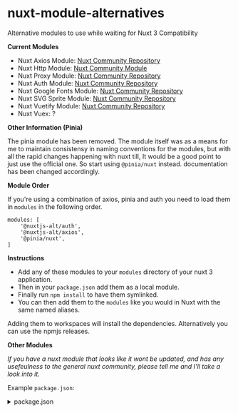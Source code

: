 # nuxt-module-alternatives
Alternative modules to use while waiting for Nuxt 3 Compatibility

**Current Modules**
- Nuxt Axios Module: [Nuxt Community Repository](https://github.com/nuxt-community/axios-module)
- Nuxt Http Module: [Nuxt Community Module](https://github.com/nuxt/http)
- Nuxt Proxy Module: [Nuxt Community Repository](https://github.com/nuxt-community/proxy-module)
- Nuxt Auth Module: [Nuxt Community Repository](https://github.com/nuxt-community/auth-module)
- Nuxt Google Fonts Module: [Nuxt Community Repository](https://github.com/nuxt-community/google-fonts-module)
- Nuxt SVG Sprite Module: [Nuxt Community Repository](https://github.com/nuxt-community/svg-sprite-module)
- Nuxt Vuetify Module: [Nuxt Community Repository](https://github.com/nuxt-community/vuetify-module)
- Nuxt Vuex: ?

**Other Information (Pinia)**

The pinia module has been removed. The module itself was as a means for me to maintain consistensy in naming conventions for the modules, but with all the rapid changes happening with nuxt till, It would be a good point to just use the official one. So start using `@pinia/nuxt` instead.
documentation has been changed accordingly.

**Module Order**

If you're using a combination of axios, pinia and auth you need to load them in `modules` in the following order.
```
modules: [
    '@nuxtjs-alt/auth',
    '@nuxtjs-alt/axios',
    '@pinia/nuxt',
]
```

**Instructions**

- Add any of these modules to your `modules` directory of your nuxt 3 application. 
- Then in your `package.json` add them as a local module.
- Finally run `npm install` to have them symlinked.
- You can then add them to the `modules` like you would in Nuxt with the same named aliases.

Adding them to workspaces will install the dependencies. Alternatively you can use the npmjs releases.

**Other Modules**

_If you have a nuxt module that looks like it wont be updated, and has any usefeulness to the general nuxt community, please tell me and I'll take a look into it._

Example `package.json`:
<details>
<summary>package.json</summary>

```json
{
    "private": true,
    "scripts": {
        "dev": "nuxi dev",
        "build": "nuxi build",
        "start": "node .output/server/index.mjs"
    },
    "devDependencies": {
        "nuxt": "latest"
    },
    "dependencies": {
        "@nuxtjs-alt/axios": "file:modules/@nuxtjs-alt/axios",
        "@nuxtjs-alt/auth": "file:modules/@nuxtjs-alt/auth",
        "@nuxtjs-alt/auth": "file:modules/@nuxtjs-alt/http",
        "@nuxtjs-alt/google-fonts": "file:modules/@nuxtjs-alt/google-fonts",
        "@nuxtjs-alt/proxy": "file:modules/@nuxtjs-alt/proxy",
        "@nuxtjs-alt/svg-sprite": "file:modules/@nuxtjs-alt/svg-sprite",
        "@nuxtjs-alt/vuetify": "file:modules/@nuxtjs-alt/vuetify",
        "@nuxtjs-alt/vuex": "file:modules/@nuxtjs-alt/vuex" // Deprecated
    }
}
```
or (yarn add/install)

```json
{
    "private": true,
    "scripts": {
        "dev": "nuxi dev",
        "build": "nuxi build",
        "start": "node .output/server/index.mjs"
    },
    "devDependencies": {
        "nuxt": "npm:nuxt3@latest"
    },
    "dependencies": {
        "@nuxtjs-alt/axios": "latest",
        "@nuxtjs-alt/auth": "latest",
        "@nuxtjs-alt/http": "latest",
        "@nuxtjs-alt/google-fonts": "latest",
        "@nuxtjs-alt/proxy": "latest",
        "@nuxtjs-alt/svg-sprite": "latest",
        "@nuxtjs-alt/vuetify": "latest",
        "@nuxtjs-alt/vuex": "latest" // Deprecated
    }
}
```
</details>

